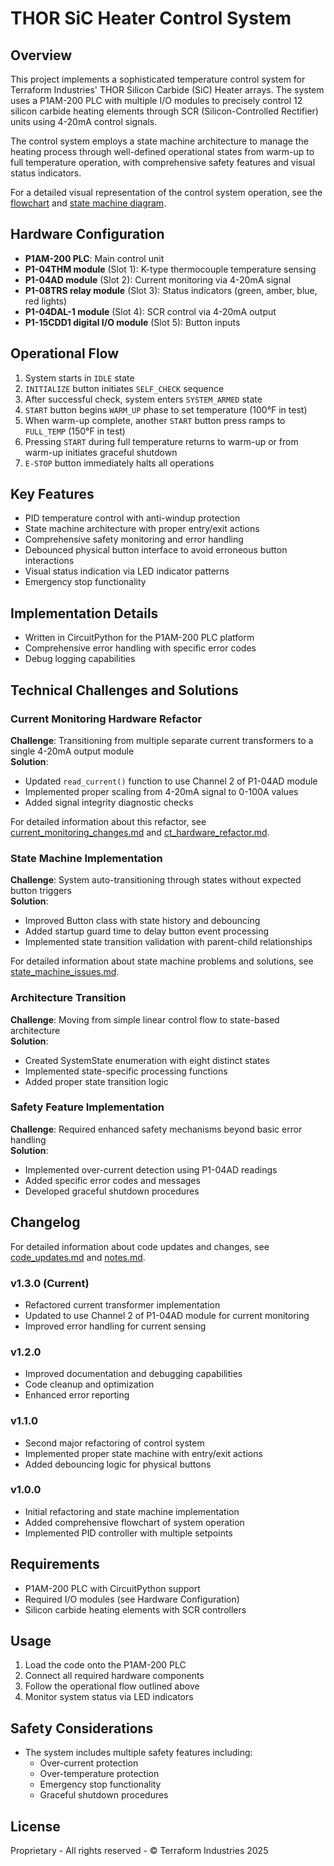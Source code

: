 # THOR SiC Heater Control System

## Overview

This project implements a sophisticated temperature control system for Terraform Industries' THOR Silicon Carbide (SiC) Heater arrays. The system uses a P1AM-200 PLC with multiple I/O modules to precisely control 12 silicon carbide heating elements through SCR (Silicon-Controlled Rectifier) units using 4-20mA control signals.

The control system employs a state machine architecture to manage the heating process through well-defined operational states from warm-up to full temperature operation, with comprehensive safety features and visual status indicators.

For a detailed visual representation of the control system operation, see the [flowchart](flowchart.md) and [state machine diagram](plc_operation_flowchart.mmd).

## Hardware Configuration

- **P1AM-200 PLC**: Main control unit
- **P1-04THM module** (Slot 1): K-type thermocouple temperature sensing
- **P1-04AD module** (Slot 2): Current monitoring via 4-20mA signal
- **P1-08TRS relay module** (Slot 3): Status indicators (green, amber, blue, red lights)
- **P1-04DAL-1 module** (Slot 4): SCR control via 4-20mA output
- **P1-15CDD1 digital I/O module** (Slot 5): Button inputs

## Operational Flow

1. System starts in `IDLE` state
2. `INITIALIZE` button initiates `SELF_CHECK` sequence
3. After successful check, system enters `SYSTEM_ARMED` state
4. `START` button begins `WARM_UP` phase to set temperature (100°F in test)
5. When warm-up complete, another `START` button press ramps to `FULL_TEMP` (150°F in test)
6. Pressing `START` during full temperature returns to warm-up or from warm-up initiates graceful shutdown
7. `E-STOP` button immediately halts all operations

## Key Features

- PID temperature control with anti-windup protection
- State machine architecture with proper entry/exit actions
- Comprehensive safety monitoring and error handling
- Debounced physical button interface to avoid erroneous button interactions
- Visual status indication via LED indicator patterns
- Emergency stop functionality

## Implementation Details

- Written in CircuitPython for the P1AM-200 PLC platform
- Comprehensive error handling with specific error codes
- Debug logging capabilities

## Technical Challenges and Solutions

### Current Monitoring Hardware Refactor

**Challenge**: Transitioning from multiple separate current transformers to a single 4-20mA output module  
**Solution**:

- Updated `read_current()` function to use Channel 2 of P1-04AD module
- Implemented proper scaling from 4-20mA signal to 0-100A values
- Added signal integrity diagnostic checks

For detailed information about this refactor, see [current_monitoring_changes.md](current_monitoring_changes.md) and [ct_hardware_refactor.md](ct_hardware_refactor.md).

### State Machine Implementation

**Challenge**: System auto-transitioning through states without expected button triggers  
**Solution**:

- Improved Button class with state history and debouncing
- Added startup guard time to delay button event processing
- Implemented state transition validation with parent-child relationships

For detailed information about state machine problems and solutions, see [state_machine_issues.md](state_machine_issues.md).

### Architecture Transition

**Challenge**: Moving from simple linear control flow to state-based architecture  
**Solution**:

- Created SystemState enumeration with eight distinct states
- Implemented state-specific processing functions
- Added proper state transition logic

### Safety Feature Implementation

**Challenge**: Required enhanced safety mechanisms beyond basic error handling  
**Solution**:

- Implemented over-current detection using P1-04AD readings
- Added specific error codes and messages
- Developed graceful shutdown procedures

## Changelog

For detailed information about code updates and changes, see [code_updates.md](code_updates.md) and [notes.md](notes.md).

### v1.3.0 (Current)

- Refactored current transformer implementation
- Updated to use Channel 2 of P1-04AD module for current monitoring
- Improved error handling for current sensing

### v1.2.0

- Improved documentation and debugging capabilities
- Code cleanup and optimization
- Enhanced error reporting

### v1.1.0

- Second major refactoring of control system
- Implemented proper state machine with entry/exit actions
- Added debouncing logic for physical buttons

### v1.0.0

- Initial refactoring and state machine implementation
- Added comprehensive flowchart of system operation
- Implemented PID controller with multiple setpoints

## Requirements

- P1AM-200 PLC with CircuitPython support
- Required I/O modules (see Hardware Configuration)
- Silicon carbide heating elements with SCR controllers

## Usage

1. Load the code onto the P1AM-200 PLC
2. Connect all required hardware components
3. Follow the operational flow outlined above
4. Monitor system status via LED indicators

## Safety Considerations

- The system includes multiple safety features including:
  - Over-current protection
  - Over-temperature protection
  - Emergency stop functionality
  - Graceful shutdown procedures

## License

Proprietary - All rights reserved - © Terraform Industries 2025

